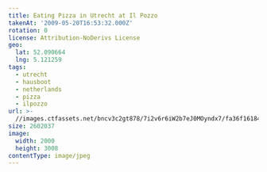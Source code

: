 ```yaml
---
title: Eating Pizza in Utrecht at Il Pozzo
takenAt: '2009-05-20T16:53:32.000Z'
rotation: 0
license: Attribution-NoDerivs License
geo:
  lat: 52.090664
  lng: 5.121259
tags:
  - utrecht
  - hausboot
  - netherlands
  - pizza
  - ilpozzo
url: >-
  //images.ctfassets.net/bncv3c2gt878/7i2v6r6iW2b7eJ0MOyndx7/fa36f16184126d8dff770aa387f483f0/eating-pizza-in-utrecht-at-il-pozzo_4369448867_o
size: 2602037
image:
  width: 2000
  height: 3008
contentType: image/jpeg
---
```


